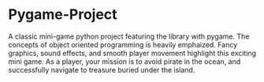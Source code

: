 # Pygame-Project
A classic mini-game python project featuring the library with pygame. The concepts of object oriented programming is heavily emphaized. 
Fancy graphics, sound effects, and smooth player movement highlight this exciting mini game.
As a player, your mission is to avoid pirate in the ocean, and successfully navigate to treasure buried under the island.
